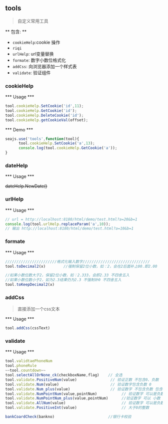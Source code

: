## tools

> 自定义常用工具

** 包含: **

  * `cookieHelp`:cookie 操作
  * `riqi`
  * `urlHelp`: url变量替换
  * `formate`: 数字小数位格式化
  * `addCss`: 向浏览器添加一个样式表
  * `validate`: 验证组件

### cookieHelp


*** Usage ***

```javascript
tool.cookieHelp.SetCookie('id',11);
tool.cookieHelp.GetCookie('id');
tool.cookieHelp.DeleteCookie('id');
tool.cookieHelp.getCookieVal(offset);
```

*** Demo ***

```javascript
seajs.use('tools',function(tool){
      tool.cookieHelp.SetCookie('a',13);
      console.log(tool.cookieHelp.GetCookie('a'));
}
```
### dateHelp

*** Usage ***


~~dateHelp.NewDate()~~


### urlHelp

*** Usage ***

```javascript
// url = http://localhost:8180/html/demo/test.html?a=20&b=1
console.log(tool.urlHelp.replaceParam('a',10));
// 输出 http://localhost:8180/html/demo/test.html?a=10&b=1
```

### formate

*** Usage ***

```javascript
///////////////////////格式化输入数字//////////////////////////////
tool.toDecimal2(x)        //强制保留2位小数，如：2，会在2后面补上00.即2.00

//如果小数位数大于2，保留2位小数，如：2.333，会即2.33 不四舍五入
//如果小数位数小于2，如为2.3结果仍为2.3 不强制补0 不四舍五入
tool.toKeepDecimal2(x)
```

### addCss

> 直接添加一个css文本

*** Usage ***

```JavaScript
tool.addCss(cssText)
```

### validate

*** Usage ***

```javascript
tool.validtaePhoneNum
tool.phoneRule
~~tool.countdown~~
tool.selectAllOrNone_ck(checkboxName,flag)    // 全选
tool.validate.PositiveNum(value)               // 验证正数 不包含0、负数
tool.validate.Num(value)                       // 验证数字包含负数 0
tool.validate.Num_plus(value)                  // 验证数字 不包含负数 包含0、整数、小数
tool.validate.NumPointNum(value,pointNum)           // 验证数字 可以是负数 小数 正数 ,自定义小数位数
tool.validate.NumPointNum_plus(value,pointNum)      //验证数字 可以 小数 正数 ,自定义小数位数
tool.validate.AllNum(value)                         // 验证数字 可以是负数 小数 正数
tool.validate.PositiveInt(value)                    // 大于0的整数

bankCoardCheck(bankno)                        //银行卡校验
```
